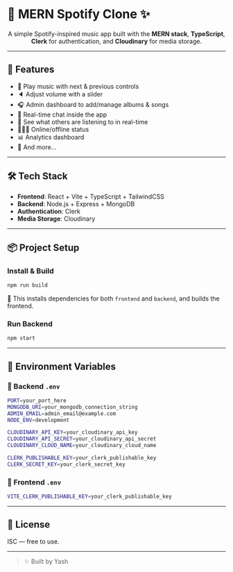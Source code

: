 
<h1 align="">🎵 MERN Spotify Clone ✨</h1>

<p align="center">
A simple Spotify-inspired music app built with the <strong>MERN stack</strong>, <strong>TypeScript</strong>, <strong>Clerk</strong> for authentication, and <strong>Cloudinary</strong> for media storage.
</p>

---

## 🚀 Features

- 🎸 Play music with next & previous controls  
- 🔈 Adjust volume with a slider  
- 🎧 Admin dashboard to add/manage albums & songs  
- 💬 Real-time chat inside the app  
- 👥 See what others are listening to in real-time  
- 👨🏼‍💼 Online/offline status  
- 📊 Analytics dashboard  
- 🌟 And more…

---

## 🛠️ Tech Stack

- **Frontend**: React + Vite + TypeScript + TailwindCSS
- **Backend**: Node.js + Express + MongoDB
- **Authentication**: Clerk
- **Media Storage**: Cloudinary

---

## 📦 Project Setup

### Install & Build
```bash
npm run build
````

📄 This installs dependencies for both `frontend` and `backend`, and builds the frontend.

### Run Backend

```bash
npm start
```

---

## 🔑 Environment Variables

### 📂 Backend `.env`

```bash
PORT=your_port_here
MONGODB_URI=your_mongodb_connection_string
ADMIN_EMAIL=admin_email@example.com
NODE_ENV=development

CLOUDINARY_API_KEY=your_cloudinary_api_key
CLOUDINARY_API_SECRET=your_cloudinary_api_secret
CLOUDINARY_CLOUD_NAME=your_cloudinary_cloud_name

CLERK_PUBLISHABLE_KEY=your_clerk_publishable_key
CLERK_SECRET_KEY=your_clerk_secret_key
```

### 📂 Frontend `.env`

```bash
VITE_CLERK_PUBLISHABLE_KEY=your_clerk_publishable_key
```

---

## 📃 License

ISC — free to use.

---

> ✨ Built by Yash


